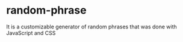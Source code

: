 # random-phrase
It is a customizable generator of random phrases that was done with JavaScript and CSS
